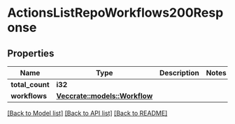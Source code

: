 # ActionsListRepoWorkflows200Response

## Properties

Name | Type | Description | Notes
------------ | ------------- | ------------- | -------------
**total_count** | **i32** |  | 
**workflows** | [**Vec<crate::models::Workflow>**](workflow.md) |  | 

[[Back to Model list]](../README.md#documentation-for-models) [[Back to API list]](../README.md#documentation-for-api-endpoints) [[Back to README]](../README.md)


